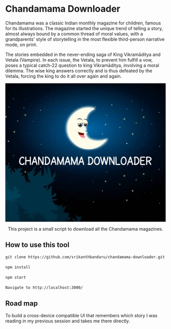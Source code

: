 # Chandamama Downloader
Chandamama was a classic Indian monthly magazine for children, famous for its illustrations. The magazine started the unique trend of telling a story, almost always bound by a common thread of moral values, with a grandparents' style of storytelling in the most flexible third-person narrative mode, on print.

The stories embedded in the never-ending saga of King Vikramāditya and Vetala (Vampire). In each issue, the Vetala, to prevent him fulfill a vow, poses a typical catch-22 question to king Vikramāditya, involving a moral dilemma. The wise king answers correctly and is thus defeated by the Vetala, forcing the king to do it all over again and again.

<p align="center">
  <img align="center" src="https://raw.githubusercontent.com/srikanthbandaru/chandamama-downloader/master/logo.jpg" alt="logo">
</p>

<p align="center">This project is a small script to download all the Chandamama magazines.</p>
</div>

## How to use this tool
```
git clone https://github.com/srikanthbandaru/chandamama-downloader.git

npm install

npm start

Navigate to http://localhost:3000/
```

## Road map
To build a cross-device compatible UI that remembers which story I was reading in my previous session and takes me there directly. 
